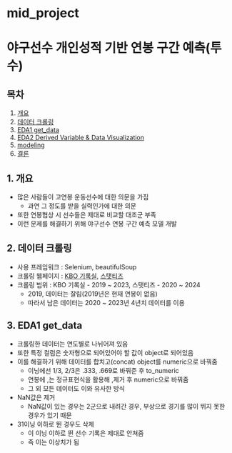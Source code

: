 # mid_project
# 야구선수 개인성적 기반 연봉 구간 예측(투수)

## 목차
1. [개요](#1.-개요)
2. [데이터 크롤링](#2.-데이터-크롤링)
3. [EDA1 get_data](#3.-EDA1-get_data)
4. [EDA2 Derived Variable & Data Visualization](#4.-EDA2-Derived-Variable-&-Data-Visualization)
5. [modeling](#5.-modeling)
6. [결론](#6.-결론)


## 1. 개요
- 많은 사람들이 고연봉 운동선수에 대한 의문을 가짐
  - 과연 그 정도를 받을 실력인가에 대한 의문
- 또한 연봉협상 시 선수들은 제대로 비교할 대조군 부족
- 이런 문제를 해결하기 위해 야구선수 연봉 구간 예측 모델 개발



## 2. 데이터 크롤링
- 사용 프레임워크 : Selenium, beautifulSoup
- 크롤링 웹페이지 : [KBO 기록실](https://www.koreabaseball.com/Record/Player/PitcherBasic/Basic1.aspx), [스탯티즈](https://statiz.sporki.com/add/?m=salary)
- 크롤링 범위 : KBO 기록실 - 2019 ~ 2023, 스탯티즈 - 2020 ~ 2024
  - 2019, 데이터는 잘림(2019년은 현재 연봉이 없음)
  - 따라서 남은 데이터는 2020 ~ 2023년 4년치 데이터를 이용

## 3. EDA1 get_data
- 크롤링한 데이터는 연도별로 나뉘어져 있음
- 또한 특정 컬럼은 숫자형으로 되어있어야 할 값이 object로 되어있음
- 이를 해결하기 위해 데이터를 합치고(concat) object를 numeric으로 바꿔줌
  - 이닝에선 1/3, 2/3은 .333, .669로 바꿔준 후 to_numeric
  - 연봉에 ,는 정규표현식을 활용해 ,제거 후 numeric으로 바꿔줌
  - 그 외 모든 데이터도 이와 유사한 방식
- NaN값은 제거
  - NaN값이 있는 경우는 2군으로 내려간 경우, 부상으로 경기를 많이 뛰지 못한 경우가 있기 때문
- 31이닝 이하로 뛴 경우도 삭제
  - 이 이닝 이하로 뛴 선수 기록은 제대로 안쳐줌
  - 즉 이는 이상치가 됨

